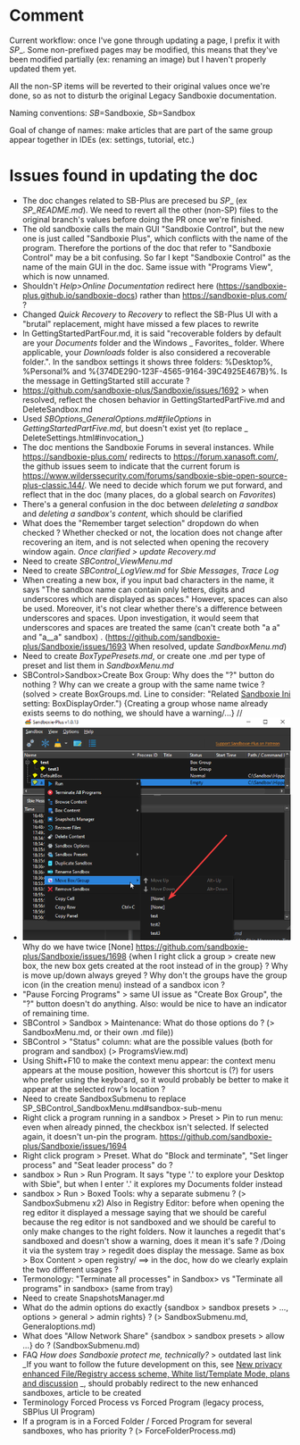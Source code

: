 # Comment

Current workflow: once I've gone through updating a page, I prefix it with _SP__. Some non-prefixed pages may be
modified, this means that they've been modified partially (ex: renaming an image) but I haven't properly updated them
yet.

All the non-SP items will be reverted to their original values once we're done, so as not to disturb the original Legacy
Sandboxie documentation.

Naming conventions: _SB_=Sandboxie, _Sb_=Sandbox

Goal of change of names: make articles that are part of the same group appear together in IDEs (ex: settings, tutorial,
etc.)

# Issues found in updating the doc

* The doc changes related to SB-Plus are precesed bu _SP__ (ex _SP_README.md_). We need to revert all the other (non-SP)
  files to the original branch's values before doing the PR once we're finished.
* The old sandboxie calls the main GUI "Sandboxie Control", but the new one is just called "Sandboxie Plus", which
  conflicts with the name of the program. Therefore the portions of the doc that refer to "Sandboxie Control" may be a
  bit confusing. So far I kept "Sandboxie Control" as the name of the main GUI in the doc. Same issue with "Programs
  View", which is now unnamed.
* Shouldn't _Help>Online Documentation_ redirect here (https://sandboxie-plus.github.io/sandboxie-docs) rather
  than https://sandboxie-plus.com/ ?
* Changed _Quick Recovery_ to _Recovery_ to reflect the SB-Plus UI with a "brutal" replacement, might have missed a few
  places to rewrite
* In GettingStartedPartFour.md, it is said "recoverable folders by default are your _Documents_ folder and the Windows _
  Favorites_ folder. Where applicable, your _Downloads_ folder is also considered a recoverable folder.". In the sandbox
  settings it shows three folders: %Desktop%, %Personal% and %{374DE290-123F-4565-9164-39C4925E467B}%. Is the message in
  GettingStarted still accurate ?
* https://github.com/sandboxie-plus/Sandboxie/issues/1692 > when resolved, reflect the chosen behavior in
  GettingStartedPartFive.md and DeleteSandbox.md
* Used _SBOptions_GeneralOptions.md#fileOptions_ in _GettingStartedPartFive.md_, but doesn't exist yet (to replace _
  DeleteSettings.html#invocation_)
* The doc mentions the Sandboxie Forums in several instances. While https://sandboxie-plus.com/ redirects
  to https://forum.xanasoft.com/, the github issues seem to indicate that the current forum
  is https://www.wilderssecurity.com/forums/sandboxie-sbie-open-source-plus-classic.144/. We need to decide which forum
  we put forward, and reflect that in the doc (many places, do a global search on _Favorites_)
* There's a general confusion in the doc between _deleleting a sandbox_ and _deleting a sandbox's content_, which should
  be clarified
* What does the "Remember target selection" dropdown do when checked ? Whether checked or not, the location does not
  change after recovering an item, and is not selected when opening the recovery window again. _Once clarified > update
  Recovery.md_
* Need to create _SBControl_ViewMenu.md_
* Need to create _SBControl_LogView.md_ for _Sbie Messages_, _Trace Log_
* When creating a new box, if you input bad characters in the name, it says "The sandbox name can contain only letters,
  digits and underscores which are displayed as spaces." However, spaces can also be used. Moreover, it's not clear
  whether there's a difference between underscores and spaces. Upon investigation, it would seem that underscores and
  spaces are treated the same (can't create both "a a" and "a__a" sandbox)
  . (https://github.com/sandboxie-plus/Sandboxie/issues/1693 When resolved, update _SandboxMenu.md_)
* Need to create _BoxTypePresets.md_, or create one .md per type of preset and list them in _SandboxMenu.md_
* SBControl>Sandbox>Create Box Group: Why does the "?" button do nothing ? Why can we create a group with the same name
  twice ? (solved > create BoxGroups.md. Line to consider: "Related [Sandboxie Ini](SandboxieIni.md)
  setting: BoxDisplayOrder.") {Creating a group whose name already exists seems to do nothing, we should have a
  warning/...} //
* ![](Media/temp_1.png) Why do we have twice [None] https://github.com/sandboxie-plus/Sandboxie/issues/1698 {when I
  right click a group > create new box, the new box gets created at the root instead of in the group} ? Why is move
  up/down always greyed ? Why don't the groups have the group icon (in the creation menu) instead of a sandbox icon ?
* "Pause Forcing Programs" > same UI issue as "Create Box Group", the "?" button doesn't do anything. Also: would be
  nice to have an indicator of remaining time.
* SBControl > Sandbox > Maintenance: What do those options do ? (> SandboxMenu.md, or their own .md file))
* SBControl > "Status" column: what are the possible values (both for program and sandbox) (> ProgramsView.md)
* Using Shift+F10 to make the context menu appear: the context menu appears at the mouse position, however this shortcut
  is (?) for users who prefer using the keyboard, so it would probably be better to make it appear at the selected row's
  location ?
* Need to create SandboxSubmenu to replace SP_SBControl_SandboxMenu.md#sandbox-sub-menu
* Right click a program running in a sandbox > Preset > Pin to run menu: even when already pinned, the checkbox isn't
  selected. If selected again, it doesn't un-pin the program. https://github.com/sandboxie-plus/Sandboxie/issues/1694
* Right click program > Preset. What do "Block and terminate", "Set linger process" and "Seat leader process" do ?
* sandbox > Run > Run Program. It says "type '.' to explore your Desktop with Sbie", but when I enter '.' it explores my
  Documents folder instead
* sandbox > Run > Boxed Tools: why a separate submenu ? (> SandboxSubmenu x2) Also in Registry Editor: before when
  opening the reg editor it displayed a message saying that we should be careful because the reg editor is not sandboxed
  and we should be careful to only make changes to the right folders. Now it launches a regedit that's sandboxed and
  doesn't show a warning, does it mean it's safe ? /Doing it via the system tray > regedit does display the message.
  Same as box > Box Content > open registry/ ==> in the doc, how do we clearly explain the two different usages ?
* Termonology: "Terminate all processes" in Sandbox> vs "Terminate all programs" in sandbox> (same from tray)
* Need to create SnapshotsManager.md
* What do the admin options do exactly {sandbox > sandbox presets > ..., options > general > admin rights} ? (>
  SandboxSubmenu.md, Generaloptions.md)
* What does "Allow Network Share" {sandbox > sandbox presets > allow ...} do ? (SandboxSubmenu.md)
* FAQ _How does Sandboxie protect me, technically?_ > outdated last link _If you want to follow the future development
  on this,
  see [New privacy enhanced File/Registry access scheme, White list/Template Mode, plans and discussion](https://github.com/sandboxie-plus/Sandboxie/issues/890)
  _, should probably redirect to the new enhanced sandboxes, article to be created
* Terminology Forced Process vs Forced Program (legacy process, SBPlus UI Program)
* If a program is in a Forced Folder / Forced Program for several sandboxes, who has priority ? (> ForceFolderProcess.md)